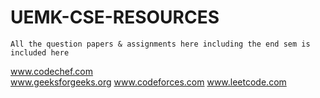 # UEMK-CSE-RESOURCES
```All the question papers & assignments here including the end sem is included here```

www.codechef.com
<br>
www.geeksforgeeks.org
www.codeforces.com
www.leetcode.com
